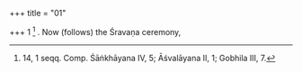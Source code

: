 +++
title = "01"

+++
1 [^1] . Now (follows) the Śravaṇa ceremony,


[^1]:  14, 1 seqq. Comp. Śāṅkhāyana IV, 5; Āśvalāyana II, 1; Gobhila III, 7.

